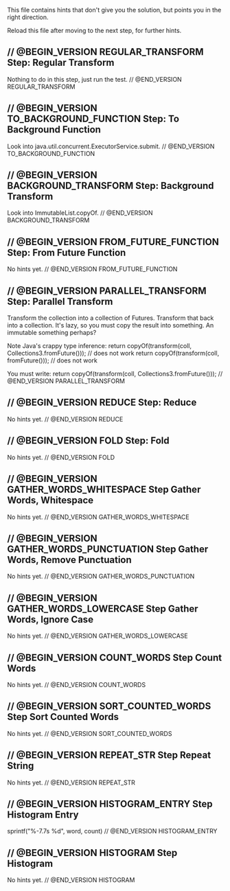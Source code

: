 This file contains hints that don't give you the solution, but points you in the right direction.

Reload this file after moving to the next step, for further hints.

// @BEGIN_VERSION REGULAR_TRANSFORM
Step: Regular Transform
-----------------------
Nothing to do in this step, just run the test.
// @END_VERSION REGULAR_TRANSFORM

// @BEGIN_VERSION TO_BACKGROUND_FUNCTION
Step: To Background Function
----------------------------
Look into java.util.concurrent.ExecutorService.submit.
// @END_VERSION TO_BACKGROUND_FUNCTION

// @BEGIN_VERSION BACKGROUND_TRANSFORM
Step: Background Transform
--------------------------
Look into ImmutableList.copyOf.
// @END_VERSION BACKGROUND_TRANSFORM

// @BEGIN_VERSION FROM_FUTURE_FUNCTION
Step: From Future Function
--------------------------
No hints yet.
// @END_VERSION FROM_FUTURE_FUNCTION

// @BEGIN_VERSION PARALLEL_TRANSFORM
Step: Parallel Transform
------------------------
Transform the collection into a collection of Futures. Transform that back into a collection. It's lazy, so you must copy the result into something. An immutable something perhaps?

Note Java's crappy type inference:
	return copyOf(transform(coll, Collections3.fromFuture())); // does not work
	return copyOf(transform(coll, fromFuture())); // does not work

You must write:
	return copyOf(transform(coll, Collections3.<A>fromFuture()));
// @END_VERSION PARALLEL_TRANSFORM

// @BEGIN_VERSION REDUCE
Step: Reduce
------------
No hints yet.
// @END_VERSION REDUCE

// @BEGIN_VERSION FOLD
Step: Fold
----------
No hints yet.
// @END_VERSION FOLD
	
// @BEGIN_VERSION GATHER_WORDS_WHITESPACE
Step Gather Words, Whitespace
-----------------------------
No hints yet.
// @END_VERSION GATHER_WORDS_WHITESPACE

// @BEGIN_VERSION GATHER_WORDS_PUNCTUATION
Step Gather Words, Remove Punctuation
-------------------------------------
No hints yet.
// @END_VERSION GATHER_WORDS_PUNCTUATION

// @BEGIN_VERSION GATHER_WORDS_LOWERCASE
Step Gather Words, Ignore Case
------------------------------
No hints yet.
// @END_VERSION GATHER_WORDS_LOWERCASE

// @BEGIN_VERSION COUNT_WORDS
Step Count Words
----------------
No hints yet.
// @END_VERSION COUNT_WORDS

// @BEGIN_VERSION SORT_COUNTED_WORDS
Step Sort Counted Words
-----------------------
No hints yet.
// @END_VERSION SORT_COUNTED_WORDS

// @BEGIN_VERSION REPEAT_STR
Step Repeat String
------------------
No hints yet.
// @END_VERSION REPEAT_STR

// @BEGIN_VERSION HISTOGRAM_ENTRY
Step Histogram Entry
--------------------
sprintf("%-7.7s %d", word, count)
// @END_VERSION HISTOGRAM_ENTRY

// @BEGIN_VERSION HISTOGRAM
Step Histogram
--------------
No hints yet.
// @END_VERSION HISTOGRAM
